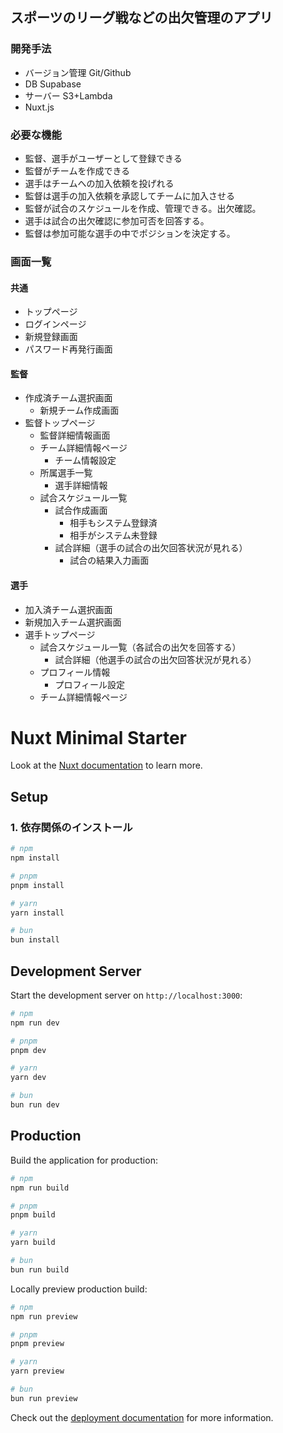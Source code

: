 ## スポーツのリーグ戦などの出欠管理のアプリ

### 開発手法
- バージョン管理 Git/Github
- DB Supabase
- サーバー S3+Lambda
- Nuxt.js

### 必要な機能
- 監督、選手がユーザーとして登録できる
- 監督がチームを作成できる
- 選手はチームへの加入依頼を投げれる
- 監督は選手の加入依頼を承認してチームに加入させる
- 監督が試合のスケジュールを作成、管理できる。出欠確認。
- 選手は試合の出欠確認に参加可否を回答する。
- 監督は参加可能な選手の中でポジションを決定する。

### 画面一覧
#### 共通
- トップページ
- ログインページ
- 新規登録画面
- パスワード再発行画面

#### 監督
- 作成済チーム選択画面
  - 新規チーム作成画面
- 監督トップページ
  - 監督詳細情報画面
  - チーム詳細情報ページ
    - チーム情報設定
  - 所属選手一覧
    - 選手詳細情報
  - 試合スケジュール一覧
    - 試合作成画面
      - 相手もシステム登録済
      - 相手がシステム未登録
    - 試合詳細（選手の試合の出欠回答状況が見れる）
      - 試合の結果入力画面

#### 選手
- 加入済チーム選択画面
- 新規加入チーム選択画面
- 選手トップページ
  - 試合スケジュール一覧（各試合の出欠を回答する）
    - 試合詳細（他選手の試合の出欠回答状況が見れる）
  - プロフィール情報
    - プロフィール設定
  - チーム詳細情報ページ


# Nuxt Minimal Starter

Look at the [Nuxt documentation](https://nuxt.com/docs/getting-started/introduction) to learn more.

## Setup

### 1. 依存関係のインストール

```bash
# npm
npm install

# pnpm
pnpm install

# yarn
yarn install

# bun
bun install
```

## Development Server

Start the development server on `http://localhost:3000`:

```bash
# npm
npm run dev

# pnpm
pnpm dev

# yarn
yarn dev

# bun
bun run dev
```

## Production

Build the application for production:

```bash
# npm
npm run build

# pnpm
pnpm build

# yarn
yarn build

# bun
bun run build
```

Locally preview production build:

```bash
# npm
npm run preview

# pnpm
pnpm preview

# yarn
yarn preview

# bun
bun run preview
```

Check out the [deployment documentation](https://nuxt.com/docs/getting-started/deployment) for more information.
